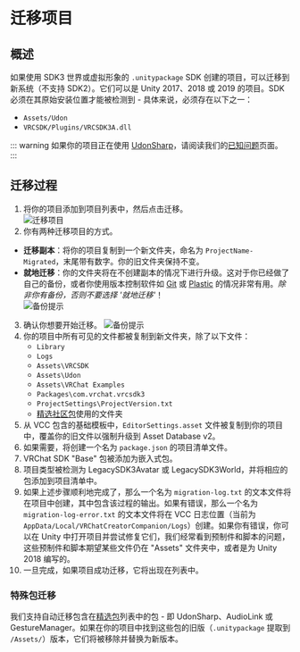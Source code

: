 # 迁移项目

## 概述

如果使用 SDK3 世界或虚拟形象的 `.unitypackage` SDK 创建的项目，可以迁移到新系统（不支持 SDK2）。它们可以是 Unity 2017、2018 或 2019 的项目。SDK 必须在其原始安装位置才能被检测到 - 具体来说，必须存在以下之一：
* `Assets/Udon`
* `VRCSDK/Plugins/VRCSDK3A.dll`

::: warning
如果你的项目正在使用 [UdonSharp](https://udonsharp.docs.vrchat.com/)，请阅读我们的[已知问题](https://udonsharp.docs.vrchat.com/migration#known-issues)页面。
:::

## 迁移过程

1. 将你的项目添加到项目列表中，然后点击迁移。<br/>
![迁移项目](/vcc.docs.vrchat.com/images/migrate-button.png)
2. 你有两种迁移项目的方式。
- **迁移副本**：将你的项目复制到一个新文件夹，命名为 `ProjectName-Migrated`，末尾带有数字。你的旧文件夹保持不变。
- **就地迁移**：你的文件夹将在不创建副本的情况下进行升级。这对于你已经做了自己的备份，或者你使用版本控制软件如 [Git](https://git-scm.com/) 或 [Plastic](https://docs.unity3d.com/2019.4/Documentation/Manual/PlasticSCMPlugin.html) 的情况非常有用。*除非你有备份，否则不要选择 '就地迁移'*！<br/>
![备份提示](/vcc.docs.vrchat.com/images/migrate-project-backup.png)
3. 确认你想要开始迁移。
![备份提示](/vcc.docs.vrchat.com/images/migrate-project-backup-2.png)
4. 你的项目中所有可见的文件都被复制到新文件夹，除了以下文件：
    - `Library`
    - `Logs`
    - `Assets\VRCSDK`
    - `Assets\Udon`
    - `Assets\VRChat Examples`
    - `Packages\com.vrchat.vrcsdk3`
    - `ProjectSettings\ProjectVersion.txt`
    - [精选社区包](/vcc.docs.vrchat.com/vpm/curated-community-packages)使用的文件夹
5. 从 VCC 包含的基础模板中，`EditorSettings.asset` 文件被复制到你的项目中，覆盖你的旧文件以强制升级到 Asset Database v2。
6. 如果需要，将创建一个名为 `package.json` 的项目清单文件。
7. VRChat SDK "Base" 包被添加为嵌入式包。
8. 项目类型被检测为 LegacySDK3Avatar 或 LegacySDK3World，并将相应的包添加到项目清单中。
9. 如果上述步骤顺利地完成了，那么一个名为 `migration-log.txt` 的文本文件将在项目中创建，其中包含该过程的输出。如果有错误，那么一个名为 `migration-log-error.txt` 的文本文件将在 VCC 日志位置（当前为 `AppData/Local/VRChatCreatorCompanion/Logs`）创建。如果你有错误，你可以在 Unity 中打开项目并尝试修复它们，我们经常看到预制件和脚本的问题，这些预制件和脚本期望某些文件仍在 "Assets" 文件夹中，或者是为 Unity 2018 编写的。
10. 一旦完成，如果项目成功迁移，它将出现在列表中。

### 特殊包迁移

我们支持自动迁移包含在[精选包](/vcc.docs.vrchat.com/vpm/curated-community-packages)列表中的包 - 即 UdonSharp、AudioLink 或 GestureManager。如果在你的项目中找到这些包的旧版（`.unitypackage` 提取到 `/Assets/`）版本，它们将被移除并替换为新版本。